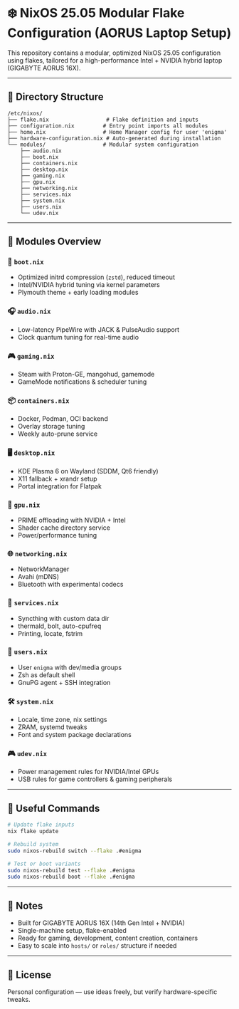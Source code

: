 # ❄️ NixOS 25.05 Modular Flake Configuration (AORUS Laptop Setup)

This repository contains a modular, optimized NixOS 25.05 configuration using flakes, tailored for a high-performance Intel + NVIDIA hybrid laptop (GIGABYTE AORUS 16X).

---

## 📁 Directory Structure

```
/etc/nixos/
├── flake.nix                  # Flake definition and inputs
├── configuration.nix         # Entry point imports all modules
├── home.nix                  # Home Manager config for user 'enigma'
├── hardware-configuration.nix # Auto-generated during installation
└── modules/                  # Modular system configuration
    ├── audio.nix
    ├── boot.nix
    ├── containers.nix
    ├── desktop.nix
    ├── gaming.nix
    ├── gpu.nix
    ├── networking.nix
    ├── services.nix
    ├── system.nix
    ├── users.nix
    └── udev.nix
```

---

## 🧩 Modules Overview

### 🔧 `boot.nix`
- Optimized initrd compression (`zstd`), reduced timeout
- Intel/NVIDIA hybrid tuning via kernel parameters
- Plymouth theme + early loading modules

### 🎧 `audio.nix`
- Low-latency PipeWire with JACK & PulseAudio support
- Clock quantum tuning for real-time audio

### 🎮 `gaming.nix`
- Steam with Proton-GE, mangohud, gamemode
- GameMode notifications & scheduler tuning

### 📦 `containers.nix`
- Docker, Podman, OCI backend
- Overlay storage tuning
- Weekly auto-prune service

### 🖥️ `desktop.nix`
- KDE Plasma 6 on Wayland (SDDM, Qt6 friendly)
- X11 fallback + xrandr setup
- Portal integration for Flatpak

### 🎨 `gpu.nix`
- PRIME offloading with NVIDIA + Intel
- Shader cache directory service
- Power/performance tuning

### 🌐 `networking.nix`
- NetworkManager
- Avahi (mDNS)
- Bluetooth with experimental codecs

### 🔌 `services.nix`
- Syncthing with custom data dir
- thermald, bolt, auto-cpufreq
- Printing, locate, fstrim

### 👤 `users.nix`
- User `enigma` with dev/media groups
- Zsh as default shell
- GnuPG agent + SSH integration

### 🛠️ `system.nix`
- Locale, time zone, nix settings
- ZRAM, systemd tweaks
- Font and system package declarations

### 🎮 `udev.nix`
- Power management rules for NVIDIA/Intel GPUs
- USB rules for game controllers & gaming peripherals

---

## 🧪 Useful Commands

```bash
# Update flake inputs
nix flake update

# Rebuild system
sudo nixos-rebuild switch --flake .#enigma

# Test or boot variants
sudo nixos-rebuild test --flake .#enigma
sudo nixos-rebuild boot --flake .#enigma
```

---

## 🧭 Notes
- Built for GIGABYTE AORUS 16X (14th Gen Intel + NVIDIA)
- Single-machine setup, flake-enabled
- Ready for gaming, development, content creation, containers
- Easy to scale into `hosts/` or `roles/` structure if needed

---

## 📜 License
Personal configuration — use ideas freely, but verify hardware-specific tweaks.

